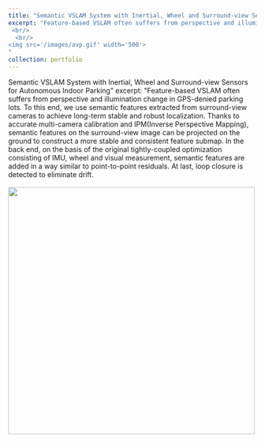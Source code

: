 ```yaml
---
title: "Semantic VSLAM System with Inertial, Wheel and Surround-view Sensors for Autonomous Indoor Parking"
excerpt: "Feature-based VSLAM often suffers from perspective and illumination change in GPS-denied parking lots. To this end, we use semantic features extracted from surround-view cameras to achieve long-term stable and robust localization. Thanks to accurate multi-camera calibration and IPM(Inverse Perspective Mapping), semantic features on the surround-view image can be projected on the ground to construct a more stable and consistent feature submap. In the back end, on the basis of the original tightly-coupled optimization consisting of IMU, wheel and visual measurement, semantic features are added in a way similar to point-to-point residuals. At last, loop closure is detected to eliminate drift.
 <br/>
  <br/>
<img src='/images/avp.gif' width='500'>
"
collection: portfolio
---
```


Semantic VSLAM System with Inertial, Wheel and Surround-view Sensors for Autonomous Indoor Parking"
excerpt: "Feature-based VSLAM often suffers from perspective and illumination change in GPS-denied parking lots. To this end, we use semantic features extracted from surround-view cameras to achieve long-term stable and robust localization. Thanks to accurate multi-camera calibration and IPM(Inverse Perspective Mapping), semantic features on the surround-view image can be projected on the ground to construct a more stable and consistent feature submap. In the back end, on the basis of the original tightly-coupled optimization consisting of IMU, wheel and visual measurement, semantic features are added in a way similar to point-to-point residuals. At last, loop closure is detected to eliminate drift.
 <br/>
  <br/>
<img src='/images/avp.gif' width='500'>